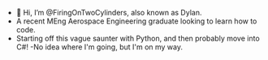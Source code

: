 - 👋 Hi, I’m @FiringOnTwoCylinders, also known as Dylan.
- A recent MEng Aerospace Engineering graduate looking to learn how to code.
- Starting off this vague saunter with Python, and then probably move into C#!
-No idea where I'm going, but I'm on my way.

<!---
FiringOnTwoCylinders/FiringOnTwoCylinders is a ✨ special ✨ repository because its `README.md` (this file) appears on your GitHub profile.
You can click the Preview link to take a look at your changes.
--->
